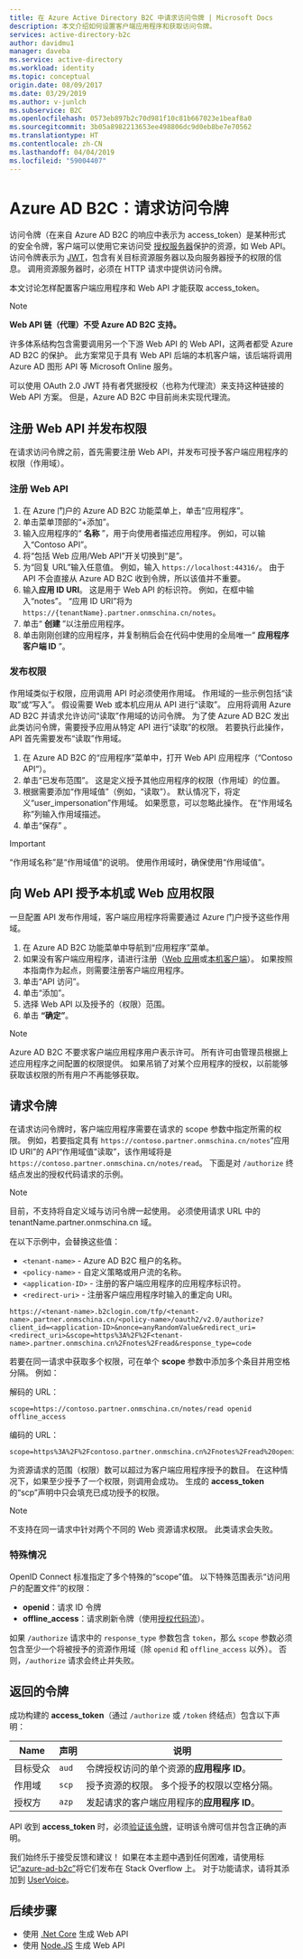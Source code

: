 ```yaml
---
title: 在 Azure Active Directory B2C 中请求访问令牌 | Microsoft Docs
description: 本文介绍如何设置客户端应用程序和获取访问令牌。
services: active-directory-b2c
author: davidmu1
manager: daveba
ms.service: active-directory
ms.workload: identity
ms.topic: conceptual
origin.date: 08/09/2017
ms.date: 03/29/2019
ms.author: v-junlch
ms.subservice: B2C
ms.openlocfilehash: 0573eb897b2c70d981f10c81b667023e1beaf8a0
ms.sourcegitcommit: 3b05a8982213653ee498806dc9d0eb8be7e70562
ms.translationtype: HT
ms.contentlocale: zh-CN
ms.lasthandoff: 04/04/2019
ms.locfileid: "59004407"
---
```

# <a name="azure-ad-b2c-requesting-access-tokens"></a>Azure AD B2C：请求访问令牌

访问令牌（在来自 Azure AD B2C 的响应中表示为 access\_token）是某种形式的安全令牌，客户端可以使用它来访问受 [授权服务器](active-directory-b2c-reference-protocols.md)保护的资源，如 Web API。 访问令牌表示为 [JWT](active-directory-b2c-reference-tokens.md)，包含有关目标资源服务器以及向服务器授予的权限的信息。 调用资源服务器时，必须在 HTTP 请求中提供访问令牌。

本文讨论怎样配置客户端应用程序和 Web API 才能获取 access\_token。

> [!NOTE]
> **Web API 链（代理）不受 Azure AD B2C 支持。**
>
> 许多体系结构包含需要调用另一个下游 Web API 的 Web API，这两者都受 Azure AD B2C 的保护。 此方案常见于具有 Web API 后端的本机客户端，该后端将调用 Azure AD 图形 API 等 Microsoft Online 服务。
>
> 可以使用 OAuth 2.0 JWT 持有者凭据授权（也称为代理流）来支持这种链接的 Web API 方案。 但是，Azure AD B2C 中目前尚未实现代理流。

## <a name="register-a-web-api-and-publish-permissions"></a>注册 Web API 并发布权限

在请求访问令牌之前，首先需要注册 Web API，并发布可授予客户端应用程序的权限（作用域）。

### <a name="register-a-web-api"></a>注册 Web API

1. 在 Azure 门户的 Azure AD B2C 功能菜单上，单击“应用程序”。
2. 单击菜单顶部的“+添加”。
3. 输入应用程序的“ **名称** ”，用于向使用者描述应用程序。 例如，可以输入“Contoso API”。
4. 将“包括 Web 应用/Web API”开关切换到“是”。
5. 为“回复 URL”输入任意值。 例如，输入 `https://localhost:44316/`。 由于 API 不会直接从 Azure AD B2C 收到令牌，所以该值并不重要。
6. 输入**应用 ID URI**。 这是用于 Web API 的标识符。 例如，在框中输入“notes”。 “应用 ID URI”将为 `https://{tenantName}.partner.onmschina.cn/notes`。
7. 单击“ **创建** ”以注册应用程序。
8. 单击刚刚创建的应用程序，并复制稍后会在代码中使用的全局唯一“ **应用程序客户端 ID** ”。

### <a name="publishing-permissions"></a>发布权限

作用域类似于权限，应用调用 API 时必须使用作用域。 作用域的一些示例包括“读取”或“写入”。 假设需要 Web 或本机应用从 API 进行“读取”。 应用将调用 Azure AD B2C 并请求允许访问“读取”作用域的访问令牌。 为了使 Azure AD B2C 发出此类访问令牌，需要授予应用从特定 API 进行“读取”的权限。 若要执行此操作，API 首先需要发布“读取”作用域。

1. 在 Azure AD B2C 的“应用程序”菜单中，打开 Web API 应用程序（“Contoso API”）。
2. 单击“已发布范围”。 这是定义授予其他应用程序的权限（作用域）的位置。
3. 根据需要添加“作用域值”（例如，“读取”）。 默认情况下，将定义“user_impersonation”作用域。 如果愿意，可以忽略此操作。 在“作用域名称”列输入作用域描述。
4. 单击“保存” 。

> [!IMPORTANT]
> “作用域名称”是“作用域值”的说明。 使用作用域时，确保使用“作用域值”。

## <a name="grant-a-native-or-web-app-permissions-to-a-web-api"></a>向 Web API 授予本机或 Web 应用权限

一旦配置 API 发布作用域，客户端应用程序将需要通过 Azure 门户授予这些作用域。

1. 在 Azure AD B2C 功能菜单中导航到“应用程序”菜单。
2. 如果没有客户端应用程序，请进行注册（[Web 应用](active-directory-b2c-app-registration.md)或[本机客户端](active-directory-b2c-app-registration.md)）。 如果按照本指南作为起点，则需要注册客户端应用程序。
3. 单击“API 访问”。
4. 单击“添加”。
5. 选择 Web API 以及授予的（权限）范围。
6. 单击 **“确定”**。

> [!NOTE]
> Azure AD B2C 不要求客户端应用程序用户表示许可。 所有许可由管理员根据上述应用程序之间配置的权限提供。 如果吊销了对某个应用程序的授权，以前能够获取该权限的所有用户不再能够获取。

## <a name="requesting-a-token"></a>请求令牌

在请求访问令牌时，客户端应用程序需要在请求的 scope 参数中指定所需的权限。 例如，若要指定具有 `https://contoso.partner.onmschina.cn/notes`“应用 ID URI”的 API“作用域值”读取”，该作用域将是 `https://contoso.partner.onmschina.cn/notes/read`。 下面是对 `/authorize` 终结点发出的授权代码请求的示例。

> [!NOTE]
> 目前，不支持将自定义域与访问令牌一起使用。 必须使用请求 URL 中的 tenantName.partner.onmschina.cn 域。

在以下示例中，会替换这些值：

- `<tenant-name>` - Azure AD B2C 租户的名称。
- `<policy-name>` - 自定义策略或用户流的名称。
- `<application-ID>` - 注册的客户端应用程序的应用程序标识符。
- `<redirect-uri>` - 注册客户端应用程序时输入的重定向 URI。

```
https://<tenant-name>.b2clogin.com/tfp/<tenant-name>.partner.onmschina.cn/<policy-name>/oauth2/v2.0/authorize?client_id=<application-ID>&nonce=anyRandomValue&redirect_uri=<redirect_uri>&scope=https%3A%2F%2F<tenant-name>.partner.onmschina.cn%2Fnotes%2Fread&response_type=code 
```

若要在同一请求中获取多个权限，可在单个 **scope** 参数中添加多个条目并用空格分隔。 例如：

解码的 URL：

```
scope=https://contoso.partner.onmschina.cn/notes/read openid offline_access
```

编码的 URL：

```
scope=https%3A%2F%2Fcontoso.partner.onmschina.cn%2Fnotes%2Fread%20openid%20offline_access
```

为资源请求的范围（权限）数可以超过为客户端应用程序授予的数目。 在这种情况下，如果至少授予了一个权限，则调用会成功。 生成的 **access\_token** 的“scp”声明中只会填充已成功授予的权限。

> [!NOTE] 
> 不支持在同一请求中针对两个不同的 Web 资源请求权限。 此类请求会失败。

### <a name="special-cases"></a>特殊情况

OpenID Connect 标准指定了多个特殊的“scope”值。 以下特殊范围表示“访问用户的配置文件”的权限：

* **openid**：请求 ID 令牌
* **offline\_access**：请求刷新令牌（使用[授权代码流](active-directory-b2c-reference-oauth-code.md)）。

如果 `/authorize` 请求中的 `response_type` 参数包含 `token`，那么 `scope` 参数必须包含至少一个将被授予的资源作用域（除 `openid` 和 `offline_access` 以外）。 否则，`/authorize` 请求会终止并失败。

## <a name="the-returned-token"></a>返回的令牌

成功构建的 **access\_token**（通过 `/authorize` 或 `/token` 终结点）包含以下声明：

| Name | 声明 | 说明 |
| --- | --- | --- |
|目标受众 |`aud` |令牌授权访问的单个资源的**应用程序 ID**。 |
|作用域 |`scp` |授予资源的权限。 多个授予的权限以空格分隔。 |
|授权方 |`azp` |发起请求的客户端应用程序的**应用程序 ID**。 |

API 收到 **access\_token** 时，必须[验证该令牌](active-directory-b2c-reference-tokens.md)，证明该令牌可信并包含正确的声明。

我们始终乐于接受反馈和建议！ 如果在本主题中遇到任何困难，请使用标记[“azure-ad-b2c”](https://stackoverflow.com/questions/tagged/azure-ad-b2c)将它们发布在 Stack Overflow 上。 对于功能请求，请将其添加到 [UserVoice](https://feedback.azure.com/forums/169401-azure-active-directory/category/160596-b2c)。

## <a name="next-steps"></a>后续步骤

* 使用 [.Net Core](https://github.com/Azure-Samples/active-directory-b2c-dotnetcore-webapi) 生成 Web API
* 使用 [Node.JS](https://github.com/Azure-Samples/active-directory-b2c-javascript-nodejs-webapi) 生成 Web API

